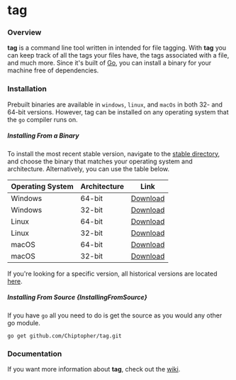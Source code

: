 # tag

### Overview
**tag** is a command line tool written in intended for file tagging. With **tag** you can keep track of all the tags your files have, the tags associated with a file, and much more. Since it's built of [Go](https://golang.org), you can install a binary for your machine free of dependencies.

### Installation

Prebuilt binaries are available in `windows`, `linux`, and `macOs` in both 32- and 64-bit versions. However, tag can be installed on any operating system that the `go` compiler runs on.

##### Installing From a Binary
To install the most recent stable version, navigate to the [stable directory](/bin/stable), and choose the binary that matches your operating system and architecture. Alternatively, you can use the table below.

|Operating System|Architecture|Link|
|---|---|---|
|Windows|64-bit|[Download](/bin/stable/windows/amd64/tag.exe)|
|Windows|32-bit|[Download](/bin/stable/windows/386/tag.exe)|
|Linux|64-bit|[Download](/bin/stable/linux/amd64/tag)|
|Linux|32-bit|[Download](/bin/stable/linux/386/tag)|
|macOS|64-bit|[Download](/bin/stable/darwin/amd64/tag)|
|macOS|32-bit|[Download](/bin/stable/darwin/386/tag)|

If you're looking for a specific version, all historical versions are located [here](/bin).

##### Installing From Source {InstallingFromSource}
If you have `go` all you need to do is get the source as you would any other go module.
```
go get github.com/Chiptopher/tag.git
```

### Documentation
If you want more information about **tag**, check out the [wiki](https://github.com/Chiptopher/tag/wiki).
